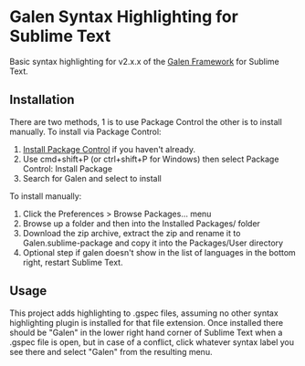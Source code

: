 # Galen Syntax Highlighting for Sublime Text

Basic syntax highlighting for v2.x.x of the [Galen Framework](http://galenframework.com/) for Sublime Text.

## Installation

There are two methods, 1 is to use Package Control the other is to install manually. To install via Package Control:

1. [Install Package Control](https://packagecontrol.io/installation) if you haven't already.
2. Use cmd+shift+P (or ctrl+shift+P for Windows) then select Package Control: Install Package
3. Search for Galen and select to install

To install manually:

1. Click the Preferences > Browse Packages… menu
2. Browse up a folder and then into the Installed Packages/ folder
3. Download the zip archive, extract the zip and rename it to Galen.sublime-package and copy it into the Packages/User directory
4. Optional step if galen doesn't show in the list of languages in the bottom right, restart Sublime Text.

## Usage

This project adds highlighting to .gspec files, assuming no other syntax highlighting plugin is installed for that file extension. Once installed there should be "Galen" in the lower right hand corner of Sublime Text when a .gspec file is open, but in case of a conflict, click whatever syntax label you see there and select "Galen" from the resulting menu.
